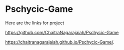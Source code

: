 # Pschycic-Game

Here are the links for project

https://github.com/ChaitraNagarajaiah/Pschycic-Game

https://chaitranagarajaiah.github.io/Pschycic-Game/.
